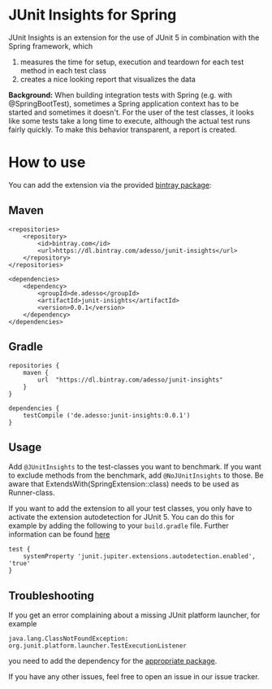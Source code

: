 # JUnit Insights for Spring

JUnit Insights is an extension for the use of JUnit 5 in combination with the Spring framework, which
1. measures the time for setup, execution and teardown for each test method in each test class
2. creates a nice looking report that visualizes the data

**Background:** When building integration tests with Spring (e.g. with @SpringBootTest), sometimes a Spring application context has to be started and sometimes it doesn't.
For the user of the test classes, it looks like some tests take a long time to execute, although the actual test runs fairly quickly.
To make this behavior transparent, a report is created.

# How to use

You can add the extension via the provided [bintray package](https://bintray.com/adesso/junit-insights/junit-insights):

## Maven

```
<repositories>
	<repository>
		<id>bintray.com</id>
		<url>https://dl.bintray.com/adesso/junit-insights</url>
	</repository>
</repositories>

<dependencies>
	<dependency>
		<groupId>de.adesso</groupId>
		<artifactId>junit-insights</artifactId>
		<version>0.0.1</version>
	</dependency>
</dependencies>
```

## Gradle

```
repositories {
    maven {
        url  "https://dl.bintray.com/adesso/junit-insights"
    }
}

dependencies {
	testCompile ('de.adesso:junit-insights:0.0.1')
}
```

## Usage

Add `@JUnitInsights` to the test-classes you want to benchmark.
If you want to exclude methods from the benchmark, add `@NoJUnitInsights` to those.
Be aware that ExtendsWith(SpringExtension::class) needs to be used as Runner-class.

If you want to add the extension to all your test classes, you only have to activate the extension autodetection for JUnit 5.
You can do this for example by adding the following to your `build.gradle` file.
Further information can be found [here](https://junit.org/junit5/docs/current/user-guide/#extensions-registration-automatic)

```
test {
	systemProperty 'junit.jupiter.extensions.autodetection.enabled', 'true'
}
```

## Troubleshooting

If you get an error complaining about a missing JUnit platform launcher, for example

```
java.lang.ClassNotFoundException: org.junit.platform.launcher.TestExecutionListener
```

you need to add the dependency for the [appropriate package](https://mvnrepository.com/artifact/org.junit.platform/junit-platform-launcher).

If you have any other issues, feel free to open an issue in our issue tracker.
